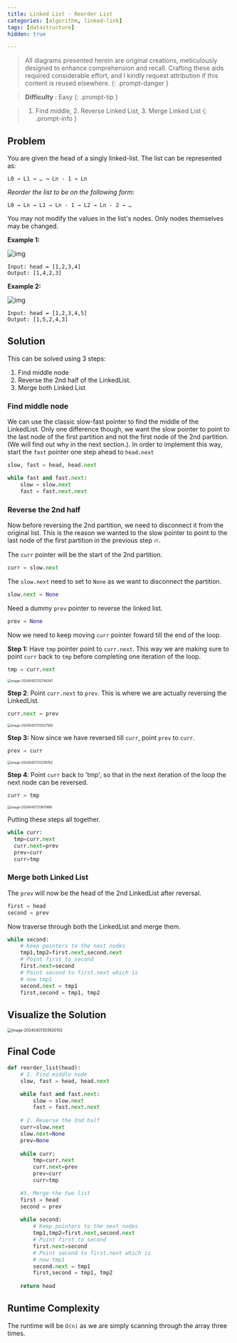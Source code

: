 ```yaml
---
title: Linked List - Reorder List
categories: [algorithm, linked-link]
tags: [datastructure]
hidden: true

---
```


> All diagrams presented herein are original creations, meticulously designed to enhance comprehension and recall. Crafting these aids required considerable effort, and I kindly request attribution if this content is reused elsewhere.
{: .prompt-danger }

> **Difficulty** :  Easy
{: .prompt-tip }

> 1. Find middle, 2. Reverse Linked List, 3. Merge Linked List
{: .prompt-info }

## Problem

You are given the head of a singly linked-list. The list can be represented as:

```
L0 → L1 → … → Ln - 1 → Ln
```

*Reorder the list to be on the following form:*

```
L0 → Ln → L1 → Ln - 1 → L2 → Ln - 2 → …
```

You may not modify the values in the list's nodes. Only nodes themselves may be changed.

**Example 1:**

![img](../assets/img/reorder1linked-list.jpeg)

```
Input: head = [1,2,3,4]
Output: [1,4,2,3]
```

**Example 2:**

![img](../assets/img/reorder2-linked-list.jpeg)

```
Input: head = [1,2,3,4,5]
Output: [1,5,2,4,3]
```

## Solution

This can be solved using 3 steps:

1. Find middle node
2. Reverse the 2nd half of the LinkedList.
3. Merge both Linked List

### Find middle node

We can use the classic slow-fast pointer to find the middle of the LinkedList. Only one difference though, we want the slow pointer to point to the last node of the first partition and not the first node of the 2nd partition. (We will find out why in the next section.). In order to implement this way, start the `fast` pointer one step ahead to `head.next`

```python
slow, fast = head, head.next

while fast and fast.next:
    slow = slow.next
    fast = fast.next.next
```

### Reverse the 2nd half

Now before reversing the 2nd partition, we need to disconnect it from the original list. This is the reason we wanted to the slow pointer to point to the last node of the first partition in the previous step :fire:.

The `curr` pointer will be the start of the 2nd partition.

```python
curr = slow.next
```

The `slow.next` need to set to `None` as we want to disconnect the partition.

```python
slow.next = None
```

Need a dummy `prev` pointer to reverse the linked list.

```python
prev = None
```

Now we need to keep moving `curr` pointer foward till the end of the loop.

**Step 1:** Have `tmp` pointer point to `curr.next`. This way we are making sure to point `curr` back to `tmp` before completing one iteration of the loop.

```python
tmp = curr.next
```



<img src="../assets/img/image-20240407212754341.png" alt="image-20240407212754341" style="zoom:50%;" />

**Step 2**: Point `curr.next` to `prev`. This is where we are actually reversing the LinkedList.

```python
curr.next = prev
```

<img src="../assets/img/image-20240407213027582.png" alt="image-20240407213027582" style="zoom:50%;" />

**Step 3:** Now since we have reversed till `curr`, point `prev` to `curr`.

```python
prev = curr
```

<img src="../assets/img/image-20240407213206152.png" alt="image-20240407213206152" style="zoom:50%;" />

**Step 4**: Point `curr` back to 'tmp', so that in the next iteration of the loop the next node can be reversed.

```python
curr = tmp
```

<img src="../assets/img/image-20240407213611986.png" alt="image-20240407213611986" style="zoom:50%;" />

Putting these steps all together.

```python
while curr:
  tmp=curr.next
  curr.next=prev
  prev=curr
  curr=tmp
```

### Merge both Linked List

The `prev` will now be the head of the 2nd LinkedList after reversal.

```python
first = head
second = prev
```

Now traverse through both the LinkedList and merge them.

```python
while second:
    # Keep pointers to the next nodes    
    tmp1,tmp2=first.next,second.next
    # Point first to second
    first.next=second
    # Point second to first.next which is 
    # now tmp1
    second.next = tmp1
    first,second = tmp1, tmp2
```

## Visualize the Solution

<img src="../assets/img/image-20240407203620102.png" alt="image-20240407203620102" style="zoom:60%;" />

## Final Code

```python
def reorder_list(head):
    # 1. Find middle node
    slow, fast = head, head.next

    while fast and fast.next:
        slow = slow.next
        fast = fast.next.next
        
    # 2. Reverse the 2nd half
    curr=slow.next
    slow.next=None    
    prev=None
    
    while curr:
        tmp=curr.next
        curr.next=prev
        prev=curr
        curr=tmp

    #3. Merge the two list
    first = head
    second = prev
    
    while second:
        # Keep pointers to the next nodes    
        tmp1,tmp2=first.next,second.next
        # Point first to second
        first.next=second
        # Point second to first.next which is 
        # now tmp1
        second.next = tmp1
        first,second = tmp1, tmp2
    
    return head
```

## Runtime Complexity

The runtime will be `O(n)` as we are simply scanning through the array three times.
